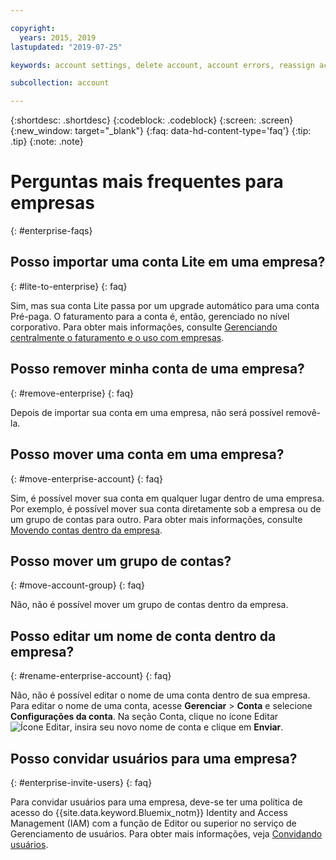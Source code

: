 ```yaml
---

copyright:
  years: 2015, 2019
lastupdated: "2019-07-25"

keywords: account settings, delete account, account errors, reassign account, view tags, batch registration, transfer account ownership

subcollection: account

---
```


{:shortdesc: .shortdesc}
{:codeblock: .codeblock}
{:screen: .screen}
{:new_window: target="_blank"}
{:faq: data-hd-content-type='faq'}
{:tip: .tip}
{:note: .note}

# Perguntas mais frequentes para empresas
{: #enterprise-faqs}

## Posso importar uma conta Lite em uma empresa?
{: #lite-to-enterprise}
{: faq}

Sim, mas sua conta Lite passa por um upgrade automático para uma conta Pré-paga. O faturamento para a conta é, então, gerenciado no nível corporativo. Para obter mais informações, consulte [Gerenciando centralmente o faturamento e o uso com empresas](https://cloud.ibm.com/docs/billing-usage?topic=billing-usage-enterprise).

## Posso remover minha conta de uma empresa?
{: #remove-enterprise}
{: faq}

Depois de importar sua conta em uma empresa, não será possível removê-la.  

## Posso mover uma conta em uma empresa?
{: #move-enterprise-account}
{: faq}

Sim, é possível mover sua conta em qualquer lugar dentro de uma empresa. Por exemplo, é possível mover sua conta diretamente sob a empresa ou de um grupo de contas para outro. Para obter mais informações, consulte [Movendo contas dentro da empresa](/docs/account?topic=account-enterprise-organize#move-accounts).

## Posso mover um grupo de contas?
{: #move-account-group}
{: faq}

Não, não é possível mover um grupo de contas dentro da empresa.

## Posso editar um nome de conta dentro da empresa?
{: #rename-enterprise-account}
{: faq}

Não, não é possível editar o nome de uma conta dentro de sua empresa. Para editar o nome de uma conta, acesse **Gerenciar** > **Conta** e selecione **Configurações da conta**. Na seção Conta, clique no ícone Editar ![Ícone Editar](../icons/edit-tagging.svg), insira seu novo nome de conta e clique em **Enviar**.

## Posso convidar usuários para uma empresa?
{: #enterprise-invite-users}
{: faq}

Para convidar usuários para uma empresa, deve-se ter uma política de acesso do {{site.data.keyword.Bluemix_notm}} Identity and Access Management (IAM) com a função de Editor ou superior no serviço de Gerenciamento de usuários. Para obter mais informações, veja [Convidando usuários](/docs/iam?topic=iam-iamuserinv#invitations).
